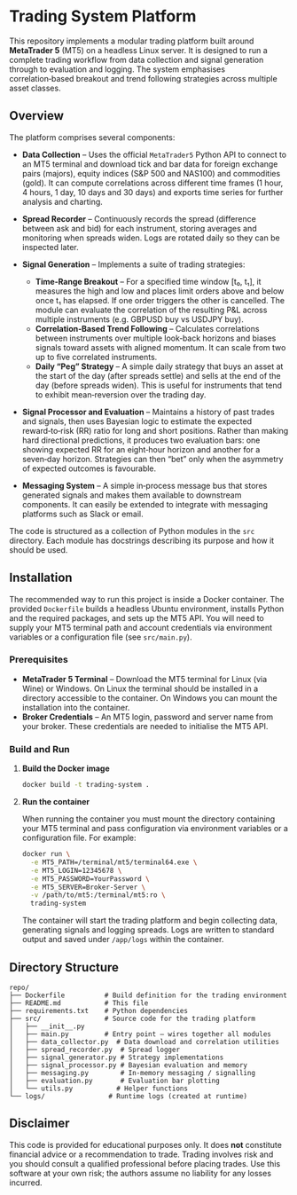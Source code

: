 # Trading System Platform

This repository implements a modular trading platform built around **MetaTrader 5** (MT5) on a headless Linux server.  It is designed to run a complete trading workflow from data collection and signal generation through to evaluation and logging.  The system emphasises correlation‑based breakout and trend following strategies across multiple asset classes.

## Overview

The platform comprises several components:

* **Data Collection** – Uses the official `MetaTrader5` Python API to connect to an MT5 terminal and download tick and bar data for foreign exchange pairs (majors), equity indices (S&P 500 and NAS100) and commodities (gold).  It can compute correlations across different time frames (1 hour, 4 hours, 1 day, 10 days and 30 days) and exports time series for further analysis and charting.

* **Spread Recorder** – Continuously records the spread (difference between ask and bid) for each instrument, storing averages and monitoring when spreads widen.  Logs are rotated daily so they can be inspected later.

* **Signal Generation** – Implements a suite of trading strategies:
  * **Time‑Range Breakout** – For a specified time window [t₀, t₁], it measures the high and low and places limit orders above and below once t₁ has elapsed.  If one order triggers the other is cancelled.  The module can evaluate the correlation of the resulting P&L across multiple instruments (e.g. GBPUSD buy vs USDJPY buy).
  * **Correlation‑Based Trend Following** – Calculates correlations between instruments over multiple look‑back horizons and biases signals toward assets with aligned momentum.  It can scale from two up to five correlated instruments.
  * **Daily “Peg” Strategy** – A simple daily strategy that buys an asset at the start of the day (after spreads settle) and sells at the end of the day (before spreads widen).  This is useful for instruments that tend to exhibit mean‑reversion over the trading day.

* **Signal Processor and Evaluation** – Maintains a history of past trades and signals, then uses Bayesian logic to estimate the expected reward‑to‑risk (RR) ratio for long and short positions.  Rather than making hard directional predictions, it produces two evaluation bars: one showing expected RR for an eight‑hour horizon and another for a seven‑day horizon.  Strategies can then “bet” only when the asymmetry of expected outcomes is favourable.

* **Messaging System** – A simple in‑process message bus that stores generated signals and makes them available to downstream components.  It can easily be extended to integrate with messaging platforms such as Slack or email.

The code is structured as a collection of Python modules in the `src` directory.  Each module has docstrings describing its purpose and how it should be used.

## Installation

The recommended way to run this project is inside a Docker container.  The provided `Dockerfile` builds a headless Ubuntu environment, installs Python and the required packages, and sets up the MT5 API.  You will need to supply your MT5 terminal path and account credentials via environment variables or a configuration file (see `src/main.py`).

### Prerequisites

* **MetaTrader 5 Terminal** – Download the MT5 terminal for Linux (via Wine) or Windows.  On Linux the terminal should be installed in a directory accessible to the container.  On Windows you can mount the installation into the container.
* **Broker Credentials** – An MT5 login, password and server name from your broker.  These credentials are needed to initialise the MT5 API.

### Build and Run

1. **Build the Docker image**

   ```bash
   docker build -t trading-system .
   ```

2. **Run the container**

   When running the container you must mount the directory containing your MT5 terminal and pass configuration via environment variables or a configuration file.  For example:

   ```bash
   docker run \
     -e MT5_PATH=/terminal/mt5/terminal64.exe \
     -e MT5_LOGIN=12345678 \
     -e MT5_PASSWORD=YourPassword \
     -e MT5_SERVER=Broker-Server \
     -v /path/to/mt5:/terminal/mt5:ro \
     trading-system
   ```

   The container will start the trading platform and begin collecting data, generating signals and logging spreads.  Logs are written to standard output and saved under `/app/logs` within the container.

## Directory Structure

```
repo/
├── Dockerfile          # Build definition for the trading environment
├── README.md           # This file
├── requirements.txt    # Python dependencies
├── src/                # Source code for the trading platform
│   ├── __init__.py
│   ├── main.py         # Entry point – wires together all modules
│   ├── data_collector.py  # Data download and correlation utilities
│   ├── spread_recorder.py  # Spread logger
│   ├── signal_generator.py # Strategy implementations
│   ├── signal_processor.py # Bayesian evaluation and memory
│   ├── messaging.py        # In‑memory messaging / signalling
│   ├── evaluation.py       # Evaluation bar plotting
│   └── utils.py           # Helper functions
└── logs/                # Runtime logs (created at runtime)
```

## Disclaimer

This code is provided for educational purposes only.  It does **not** constitute financial advice or a recommendation to trade.  Trading involves risk and you should consult a qualified professional before placing trades.  Use this software at your own risk; the authors assume no liability for any losses incurred.
